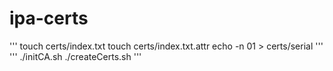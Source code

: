 # ipa-certs
'''
touch certs/index.txt
touch certs/index.txt.attr
echo -n 01 > certs/serial
'''
'''
./initCA.sh
./createCerts.sh
'''
